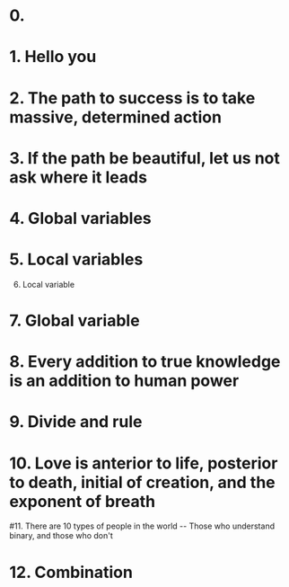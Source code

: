 # 0. <o> 
# 1. Hello you
# 2. The path to success is to take massive, determined action
# 3. If the path be beautiful, let us not ask where it leads
# 4. Global variables
# 5. Local variables
6. Local variable
# 7. Global variable
# 8. Every addition to true knowledge is an addition to human power
# 9. Divide and rule
# 10. Love is anterior to life, posterior to death, initial of creation, and the exponent of breath
#11. There are 10 types of people in the world -- Those who understand binary, and those who don't
# 12. Combination
